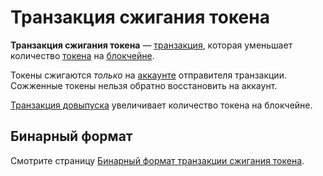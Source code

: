 # Транзакция сжигания токена

**Транзакция сжигания токена** — [транзакция](/ru/blockchain/transaction), которая уменьшает количество [токена](/ru/blockchain/token) на [блокчейне](/ru/blockchain/blockchain).

Токены сжигаются _только_ на [аккаунте](/ru/blockchain/account) отправителя транзакции. Сожженные токены нельзя обратно восстановить на аккаунт.

[Транзакция довыпуска](/ru/blockchain/transaction-type/reissue-transaction) увеличивает количество токена на блокчейне.

## Бинарный формат

Смотрите страницу [Бинарный формат транзакции сжигания токена](/ru/blockchain/binary-format/transaction-binary-format/burn-transaction-binary-format).
